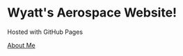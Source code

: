 
<html>
<body>
<h1>Wyatt's Aerospace Website!</h1>
<p>Hosted with GitHub Pages</p>
<a href="About">About Me</a>
</body>
</html>
